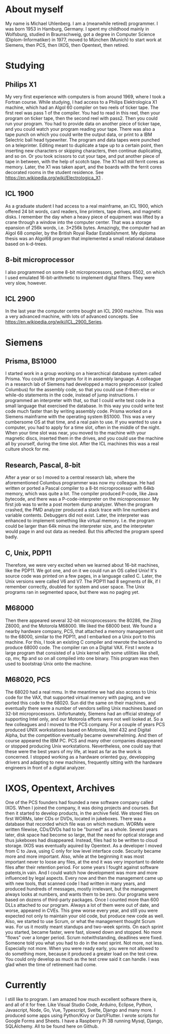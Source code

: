 # About myself
My name is Michael Uhlenberg. I am a (meanwhile retired) programmer.
I was born 1953 in Hamburg, Germany. I spent my childhood mainly in Wolfsburg,
studied in Braunschweig, got a degree in Computer Science (Diplom-Informatiker) in 1977,
moved to München (Munich) to start work at Siemens, then PCS, then IXOS, then Opentext, then retired.

# Studying #
## Philips X1 ##
My very first experience with computers is from around 1969, where I took a Fortran course. While studying,
I had access to a Philips Elektrologica X1 machine, which had an Algol 60 compiler on two reels of ticker tape.
The first reel was pass 1 of the compiler. You had to read in this reel, then your program on ticker tape, then the second reel with pass2.
Then you could run your program. You had to provide data on another piece of ticker tape, and you could watch your program reading your tape.
There was also a tape punch on which you could write the output data, or print to a IBM Selectric ball head typewriter.
The program and data tapes were punched on a teleprinter. Editing meant to duplicate a tape up to a certain point, then 
inserting new characters or skipping characters, then continue duplicating, and so on. Or you took scissors to cut your tape, 
and put another piece of tape in between, with the help of scotch tape.
The X1 had still ferrit cores as memory. Later, the X1 was taken apart, and the boards with the ferrit cores decorated rooms in the student residence.
See https://en.wikipedia.org/wiki/Electrologica_X1 .
## ICL 1900 ##
As a graduate student I had access to a real mainframe, an ICL 1900, which offered 24 bit words, card readers, line printers, tape drives,
and magnetic disks. I remember the day when a heavy piece of equipment was lifted by a crane through a window into the computer center. 
That was a storage epansion of 256k words, i.e. 3*256k bytes. Amazingly, the computer had an Algol 68 compiler, by the British Royal Radar Establishment. 
My diploma thesis was an Algol68 program that implemented a small relational database based on k-d-trees. 
## 8-bit microprocessor ##
I also programmed on some 8-bit microprocessors, perhaps 6502,
on which I used emulated 16-bit-arithmetic to implement digital filters. They were very slow, however.
## ICL 2900 ##
In the last year the computer centre bought an ICL 2900 machine. This was a very advanced machine, with lots of advanced concepts. See https://en.wikipedia.org/wiki/ICL_2900_Series.
# Siemens #
## Prisma, BS1000
I started work in a group working on a hierarchical database system called Prisma. You could write programs for it in assembly language. 
A colleague in a research lab of Siemens had developped a macro preprocessor (called Columbus) for the assembly code, so that you could use 
if-then-else or while-do statements in the code, instead of jump instructions. I programmed an interpreter with that, 
so that I could write test code in a small language that exercised the database. In this way you could write test code much faster than by writing assembly code.
Prisma worked on a Siemens mainframe with the operating system BS1000. This was a very cumbersome OS at that time, and a real pain to use. If you wanted to use a computer,
you had to apply for a time slot, often in the middle of the night. When your time slot was near, you moved to the machine with your magnetic discs, inserted them in the drives,
and you could use the machine all by yourself, during the time slot. After the ICL machines this was a real culture shock for me.
## Research, Pascal, 8-bit
After a year or so I moved to a central research lab, where the aforementioned Columbus programmer was now my colleague. He had written or ported a Pascal compiler to a 8-bt
microprocessor with 64kb memory, which was quite a lot. The compiler produced P-code, like Java bytecode, 
and there was a P-code-interpreter on the microprocessor. My first job was to write a post mortem dump analyzer. When the program crashed, 
the PMD analyzer produced a stack trace with line numbers and variable contents. Debuggers did not exist. Later, the interpreter was enhanced to implement something
like virtual memory. I.e. the program could be larger than 64k minus the interpreter size, and the interpreter would page in and out data as needed. 
But this affected the program speed badly. 
## C, Unix, PDP11 ##
Therefore, we were very excited when we learned about 16-bit machines, like the PDP11. We got one, 
and on it we could run an OS called Unix! It's source code was printed on a few pages, in a language called C. Later, the Unix versions were called V6 and V7.
The PDP11 had 8 segments of 8k, if I remember correctly, doubled for system and user space. The Unix programs ran in segmented space, but there was no paging yet.
## M68000 ##
Then there appeared several 32-bit microprocessors: the 80286, the Zilog Z8000, and the Motorola M68000. We liked the 68000 best. 
We found a nearby hardware company, PCS, that attached a memory management unit to the 68000, similar to the PDP11, and I embarked on a Unix port to this machine.
For this, I took an existing C compiler and rewrote the backend to produce 68000 code. The compiler ran on a Digital VAX. 
First I wrote a large program that consisted of a Unix kernel with some utilities like shell, cp, mv, ftp and so on all compiled into one binary. 
This program was then used to bootstrap Unix onto the machine.
## M68020, PCS ##
The 68020 had a real mmu. In the meantime we had also access to Unix code for the VAX, that supported virtual memory with paging, and we ported this code to the 68020.
Sun did the same on their machines, and eventually there were a number of vendors selling Unix machines based on 32-bit microprocessors. Unfortunately, 
Siemens had an official strategy of supporting Intel only, and our Motorola efforts were not well looked at. So a few colleagues and I moved to the PCS company. 
For a couple of years PCS produced UNIX workstations based on Motorola, Intel 432 and Digital Alpha, but the competition eventually became ovewrwhelming. 
And then of course appeared the IBM PC. PCS and many other companies disappeared or stopped producing Unix workstations. Nevertheless, one could say that these were
the best years of my life, at least as far as the work is concerned. I stopped working as a hardware oriented guy, developping drivers and adapting to new machines, 
frequently sitting with the hardware engineers in front of a digital analyzer.
# IXOS, Opentext, Archives #
One of the PCS founders had founded a new software company called IXOS. When I joined the company, it was doing projects and courses. 
But then it started to develop products, in the archive field. We stored files on first WORMs, later CDs or DVDs, located in jukeboxes. 
There was a database that recorded which file was on which medium. WORMs were written filewise, CDs/DVDs had to be "burned" as a whole.
Several years later, disk space had become so large, that the need for optical storage and thus jukeboxes had disappeared. Instead, files had to be written to cloud storage.
IXOS was eventually aquired by Opentext. As a developer I moved from C to Java, using C only for low level interface code. Security became more and more important.
Also, while at the beginning it was most important never to loose any files, at the end it was very important to delete files after their retention period.
For some years I fought against software patents,in vain. And I could watch how development was more and more influenced by legal aspects.
Every now and then the management came up with new tools, that scanned code I had written in many years, and produced hundreds of messages, 
mostly irrelevant, but the management always looks at numbers, and wants them to be zero. Our programs were based on dozens of third-party packages. 
Once I counted more than 600 DLLs attached to our program. Always a lot of them were out of date, and worse, appeared in CVEs. This grew worse every year, 
and still you were expected not only to maintain your old code, but produce new code as well. Also, we started to use Scrum, or what the management thought Scrum was.
For us it mostly meant standups and two-week sprints. On each sprint you started, became faster, were fast, slowed down and stopped. No more "flows" over a longer period.
Scrum notwithstanding, deadlines were fixed. Someone told you what you had to do in the next sprint. Not more, not less. Especially not more. 
When you were ready early, you were not allowed to do something more, because it produced a greater load on the test crew. You could only develop as much as the test
crew said it can handle. I was glad when the time of retirement had come.
# Currently #
I still like to program. I am amazed how much excellent software there is, and all of it for free. Like Visual Studio Code, Arduino, Eclipse, Python, Javascript, Node, Go, Vue, Typescript, Svelte, Django and many more. I produced some apps using Python/Kivy or Dart/Flutter. I wrote scripts for Google Forms and Sheets. I have a Raspberry Pi 3B running Mysql, Django, SQLAlchemy. All to be found here on Github.

